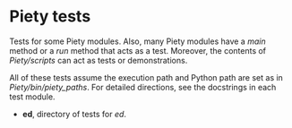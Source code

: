Piety tests
===========

Tests for some Piety modules.  Also, many Piety modules have a *main*
method or a *run* method that acts as a test.  Moreover, the contents
of *Piety/scripts* can act as tests or demonstrations.

All of these tests assume the execution path and Python path are set
as in *Piety/bin/piety_paths*.  For detailed directions, see the
docstrings in each test module.

- **ed**, directory of tests for *ed*.

